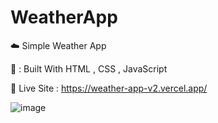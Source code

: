 # WeatherApp
:cloud: Simple Weather App

:wrench: : Built With HTML , CSS , JavaScript

:pushpin: Live Site :  https://weather-app-v2.vercel.app/


![image](https://user-images.githubusercontent.com/78031810/115618531-a6520a80-a314-11eb-9cfe-c0c5dc862c40.png)


